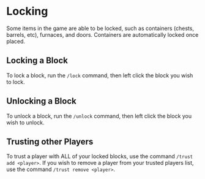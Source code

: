 # Locking
Some items in the game are able to be locked, such as containers (chests, barrels, etc), furnaces, and doors.
Containers are automatically locked once placed.

## Locking a Block
To lock a block, run the `/lock` command, then left click the block you wish to lock.

## Unlocking a Block
To unlock a block, run the `/unlock` command, then left click the block you wish to unlock.

## Trusting other Players
To trust a player with ALL of your locked blocks, use the command `/trust add <player>`. If you wish to remove
a player from your trusted players list, use the command `/trust remove <player>`.

